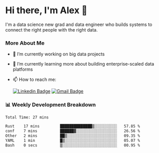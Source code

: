 # Hi there, I'm Alex  👋

I'm a data science new grad and data engineer who builds systems to connect the right people with the right data. 

### More About Me

- 🔭 I’m currently working on big data projects
- 🌱 I’m currently learning more about building enterprise-scaled data platforms
- 📫 How to reach me:

  [![Linkedin Badge](https://img.shields.io/badge/LinkedIn-0077B5?style=for-the-badge&logo=linkedin&logoColor=white)](https://www.linkedin.com/in/itsalexchen) [![Gmail Badge](https://img.shields.io/badge/Gmail-D14836?style=for-the-badge&logo=gmail&logoColor=white)](mailto:itsalexchen@gmail.com)




### 📊 Weekly Development Breakdown
<!--START_SECTION:waka-->

```txt
Total Time: 27 mins

Rust    17 mins         ██████████████▒░░░░░░░░░░   57.85 %
conf    7 mins          ██████▓░░░░░░░░░░░░░░░░░░   26.56 %
Other   2 mins          ██▒░░░░░░░░░░░░░░░░░░░░░░   09.35 %
YAML    1 min           █▒░░░░░░░░░░░░░░░░░░░░░░░   05.07 %
Bash    0 secs          ▒░░░░░░░░░░░░░░░░░░░░░░░░   00.95 %
```

<!--END_SECTION:waka-->
